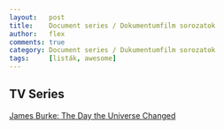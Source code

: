 ```yaml
---
layout:   post
title:    Document series / Dokumentumfilm sorozatok
author:   flex
comments: true
category: Document series / Dukumentumfilm sorozatok
tags:     [listák, awesome]
---
```


<h2>TV Series</h2>

<a href="https://en.wikipedia.org/wiki/The_Day_the_Universe_Changed">James Burke: The Day the Universe Changed</a>